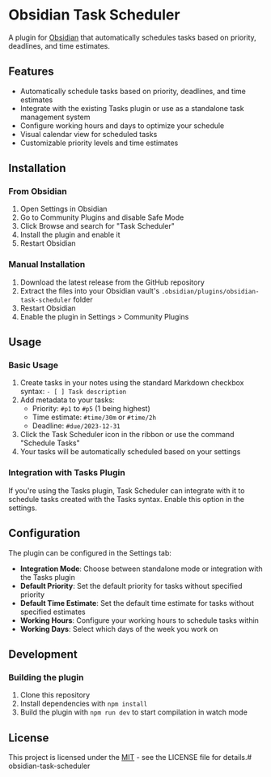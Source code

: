 # Obsidian Task Scheduler

A plugin for [Obsidian](https://obsidian.md) that automatically schedules tasks based on priority, deadlines, and time estimates.

## Features

- Automatically schedule tasks based on priority, deadlines, and time estimates
- Integrate with the existing Tasks plugin or use as a standalone task management system
- Configure working hours and days to optimize your schedule
- Visual calendar view for scheduled tasks
- Customizable priority levels and time estimates

## Installation

### From Obsidian

1. Open Settings in Obsidian
2. Go to Community Plugins and disable Safe Mode
3. Click Browse and search for "Task Scheduler"
4. Install the plugin and enable it
5. Restart Obsidian

### Manual Installation

1. Download the latest release from the GitHub repository
2. Extract the files into your Obsidian vault's `.obsidian/plugins/obsidian-task-scheduler` folder
3. Restart Obsidian
4. Enable the plugin in Settings > Community Plugins

## Usage

### Basic Usage

1. Create tasks in your notes using the standard Markdown checkbox syntax: `- [ ] Task description`
2. Add metadata to your tasks:
   - Priority: `#p1` to `#p5` (1 being highest)
   - Time estimate: `#time/30m` or `#time/2h`
   - Deadline: `#due/2023-12-31`
3. Click the Task Scheduler icon in the ribbon or use the command "Schedule Tasks"
4. Your tasks will be automatically scheduled based on your settings

### Integration with Tasks Plugin

If you're using the Tasks plugin, Task Scheduler can integrate with it to schedule tasks created with the Tasks syntax. Enable this option in the settings.

## Configuration

The plugin can be configured in the Settings tab:

- **Integration Mode**: Choose between standalone mode or integration with the Tasks plugin
- **Default Priority**: Set the default priority for tasks without specified priority
- **Default Time Estimate**: Set the default time estimate for tasks without specified estimates
- **Working Hours**: Configure your working hours to schedule tasks within
- **Working Days**: Select which days of the week you work on

## Development

### Building the plugin

1. Clone this repository
2. Install dependencies with `npm install`
3. Build the plugin with `npm run dev` to start compilation in watch mode

## License

This project is licensed under the [MIT](LICENCE) - see the LICENSE file for details.#   o b s i d i a n - t a s k - s c h e d u l e r  
 